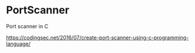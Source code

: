 # PortScanner
Port scanner in C


https://codingsec.net/2016/07/create-port-scanner-using-c-programming-language/
